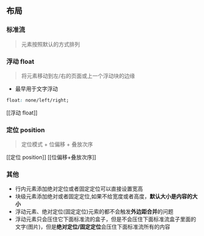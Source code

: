 ## 布局
### 标准流
> 元素按照默认的方式排列
### 浮动 float
> 将元素移动到左/右的页面或上一个浮动块的边缘
- 最早用于文字浮动
```css
float: none/left/right;
```
[[浮动 float]]
### 定位 position
> 定位模式 + 位偏移 + 叠放次序

[[定位 position]]
[[位偏移+叠放次序]]
### 其他
- 行内元素添加绝对定位或者固定定位可以直接设置宽高
- 块级元素添加绝对或者固定定位,如果不给宽度或者高度，**默认大小是内容的大小**
- 浮动元素、绝对定位(固定定位)元索的都不会触发**外边距合并**的问题
- 浮动元素只会压住它下面标准流的盒子，但是不会压住下面标准流盒子里面的文字(图片)，但是**绝对定位/固定定位**会压住下面标准流所有的内容